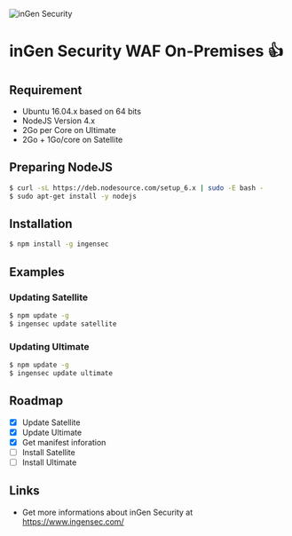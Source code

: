 ![inGen Security](https://www.ingensec.com/images/ingensecuritylong.svg)

# inGen Security WAF On-Premises :+1:

## Requirement
- Ubuntu 16.04.x based on 64 bits
- NodeJS Version 4.x
- 2Go per Core on Ultimate
- 2Go + 1Go/core on Satellite

## Preparing NodeJS
```bash
$ curl -sL https://deb.nodesource.com/setup_6.x | sudo -E bash -
$ sudo apt-get install -y nodejs
```

## Installation
```bash
$ npm install -g ingensec
```

## Examples

### Updating Satellite
```bash
$ npm update -g 
$ ingensec update satellite
```
### Updating Ultimate
```bash
$ npm update -g 
$ ingensec update ultimate
```
## Roadmap
- [x] Update Satellite
- [x] Update Ultimate
- [x] Get manifest inforation
- [ ] Install Satellite
- [ ] Install Ultimate

## Links
- Get more informations about inGen Security at https://www.ingensec.com/

